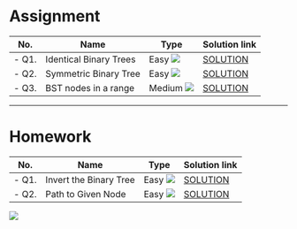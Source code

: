 # Assignment

| No.   | Name                   | Type                                                          | Solution link                                                                 |
|-------|------------------------|---------------------------------------------------------------|-------------------------------------------------------------------------------|
| - Q1. | Identical Binary Trees | Easy   [![](https://img.shields.io/badge/-EASY-green)]()      | [SOLUTION](src/main/java/com/scaler/dsa/assignment/IdenticalBinaryTrees.java) |
| - Q2. | Symmetric Binary Tree  | Easy   [![](https://img.shields.io/badge/-EASY-green)]()      | [SOLUTION](src/main/java/com/scaler/dsa/assignment/SymmetricBinaryTree.java)  |
| - Q3. | BST nodes in a range   | Medium   [![](https://img.shields.io/badge/-MEDIUM-yellow)]() | [SOLUTION](src/main/java/com/scaler/dsa/assignment/BSTnodesinarange.java)     |

*** 

# Homework

| No.   | Name                   | Type                                                     | Solution link                                                              |
|-------|------------------------|----------------------------------------------------------|----------------------------------------------------------------------------|
| - Q1. | Invert the Binary Tree | Easy   [![](https://img.shields.io/badge/-EASY-green)]() | [SOLUTION](src/main/java/com/scaler/dsa/homework/InverttheBinaryTree.java) |
| - Q2. | Path to Given Node     | Easy   [![](https://img.shields.io/badge/-EASY-green)]() | [SOLUTION](src/main/java/com/scaler/dsa/homework/PathtoGivenNode.java)     |

[![](https://img.shields.io/badge/github-blue?style=for-the-badge)](https://github.com/pashmash372)
